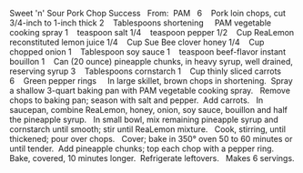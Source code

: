 Sweet 'n' Sour Pork Chop Success
 
From:  PAM
 
6    Pork loin chops, cut 3/4-inch to 1-inch thick
2    Tablespoons shortening
    PAM vegetable cooking spray
1    teaspoon salt
1/4    teaspoon pepper
1/2    Cup ReaLemon reconstituted lemon juice
1/4    Cup Sue Bee clover honey
1/4    Cup chopped onion
1    Tablespoon soy sauce
1    teaspoon beef-flavor instant bouillon
1    Can (20 ounce) pineapple chunks, in heavy syrup, well drained, reserving syrup
3    Tablespoons cornstarch
1    Cup thinly sliced carrots
6    Green pepper rings
 
 
In large skillet, brown chops in shortening.  Spray a shallow 3-quart baking pan with PAM vegetable cooking spray.  
Remove chops to baking pan; season with salt and pepper.  Add carrots.  
In saucepan, combine ReaLemon, honey, onion, soy sauce, bouillon and half the pineapple syrup.  
In small bowl, mix remaining pineapple syrup and cornstarch until smooth; stir until ReaLemon mixture.  
Cook, stirring, until thickened; pour over chops.  
Cover; bake in 350° oven 50 to 60 minutes or until tender.  Add pineapple chunks; top each chop with a pepper ring.
Bake, covered, 10 minutes longer.  Refrigerate leftovers. 
 
Makes 6 servings.
